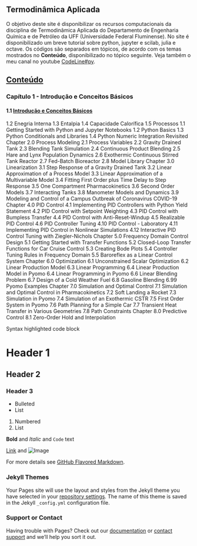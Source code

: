 ## Termodinâmica Aplicada

O objetivo deste site é disponibilizar os recursos computacionais da disciplina de Termodinâmica Aplicada do Departamento de Engenharia Química e de Petróleo da UFF (Universidade Federal Fluminense). No site é disponibilizado um breve tutorial sobre python, jupyter e scilab, julia e octave. Os códigos são separados em tópicos, de acordo com os temas mostrados no **Conteúdo**, disponibilizado no tópico seguinte. Veja também o meu canal no youtube 
[CodeLine#py](https://neoeq.github.io/Termodinamica/).

## [Conteúdo](https://nbviewer.jupyter.org/github/NEOEQ/Termodinamica/blob/main/Cópia_de_Gravity_Drained_Tank.ipynb)

### Capítulo 1 - Introdução e Conceitos Básicos #
#### 1.1 [Introdução e Conceitos Básicos]( https://nbviewer.jupyter.org/github/NEOEQ/Termodinamica/blob/main/01.01-Getting-Started-with-Python-and-Jupyter-Notebooks.html) ####
1.2 Enegria Interna
1.3 Entalpia
1.4 Capacidade Calorífica
1.5 Processos 
1.1 Getting Started with Python and Jupyter Notebooks
1.2 Python Basics
1.3 Python Conditionals and Libraries
1.4 Python Numeric Integration Revisited
Chapter 2.0 Process Modeling
2.1 Process Variables
2.2 Gravity Drained Tank
2.3 Blending Tank Simulation
2.4 Continuous Product Blending
2.5 Hare and Lynx Population Dynamics
2.6 Exothermic Continuous Stirred Tank Reactor
2.7 Fed-Batch Bioreactor
2.8 Model Library
Chapter 3.0 Linearization
3.1 Step Response of a Gravity Drained Tank
3.2 Linear Approximation of a Process Model
3.3 Linear Approximation of a Multivariable Model
3.4 Fitting First Order plus Time Delay to Step Response
3.5 One Compartment Pharmacokinetics
3.6 Second Order Models
3.7 Interacting Tanks
3.8 Manometer Models and Dynamics
3.9 Modeling and Control of a Campus Outbreak of Coronavirus COVID-19
Chapter 4.0 PID Control
4.1 Implementing PID Controllers with Python Yield Statement
4.2 PID Control with Setpoint Weighting
4.3 PID Control with Bumpless Transfer
4.4 PID Control with Anti-Reset-Windup
4.5 Realizable PID Control
4.6 PID Controller Tuning
4.10 PID Control - Laboratory
4.11 Implementing PID Control in Nonlinear Simulations
4.12 Interactive PID Control Tuning with Ziegler-Nichols
Chapter 5.0 Frequency Domain Control Design
5.1 Getting Started with Transfer Functions
5.2 Closed-Loop Transfer Functions for Car Cruise Control
5.3 Creating Bode Plots
5.4 Controller Tuning Rules in Frequency Domain
5.5 Baroreflex as a Linear Control System
Chapter 6.0 Optimization
6.1 Unconstrained Scalar Optimization
6.2 Linear Production Model
6.3 Linear Programming
6.4 Linear Production Model in Pyomo
6.4 Linear Programming in Pyomo
6.6 Linear Blending Problem
6.7 Design of a Cold Weather Fuel
6.8 Gasoline Blending
6.99 Pyomo Examples
Chapter 7.0 Simulation and Optimal Control
7.1 Simulation and Optimal Control in Pharmacokinetics
7.2 Soft Landing a Rocket
7.3 Simulation in Pyomo
7.4 Simulation of an Exothermic CSTR
7.5 First Order System in Pyomo
7.6 Path Planning for a Simple Car
7.7 Transient Heat Transfer in Various Geometries
7.8 Path Constraints
Chapter 8.0 Predictive Control
8.1 Zero-Order Hold and Interpolation

Syntax highlighted code block

# Header 1
## Header 2
### Header 3

- Bulleted
- List

1. Numbered
2. List

**Bold** and _Italic_ and `Code` text

[Link](url) and ![Image](src)


For more details see [GitHub Flavored Markdown](https://guides.github.com/features/mastering-markdown/).

### Jekyll Themes

Your Pages site will use the layout and styles from the Jekyll theme you have selected in your [repository settings](https://github.com/NEOEQ/Termodinamica/settings). The name of this theme is saved in the Jekyll `_config.yml` configuration file.

### Support or Contact

Having trouble with Pages? Check out our [documentation](https://docs.github.com/categories/github-pages-basics/) or [contact support](https://support.github.com/contact) and we’ll help you sort it out.
